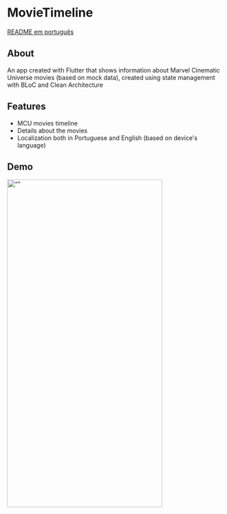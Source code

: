 # MovieTimeline
[README em português](https://github.com/mquerique/movie_timeline/blob/master/README.md)

## About
An app created with Flutter that shows information about Marvel Cinematic Universe movies (based on mock data), created using state management with BLoC and Clean Architecture

## Features
- MCU movies timeline
- Details about the movies
- Localization both in Portuguese and English (based on device's language)

## Demo
<img src="https://github.com/mquerique/movie_timeline/blob/master/assets/git_assets/app_sample.gif" alt= “” width="360" height="760">
